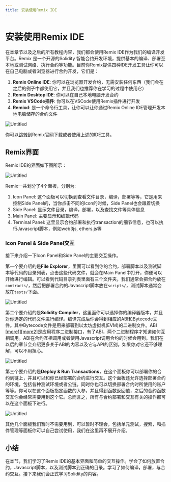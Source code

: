 ```yaml
---
title: 安装使用Remix IDE 
---
```


# 安装使用Remix IDE

在本章节以及之后的所有教程内容，我们都会使用Remix IDE作为我们的编译开发平台。Remix 是一个开源的Solidity 智能合约开发环境，提供基本的编译、部署至本地或测试网络、执行合约等功能。目前你Remix提供四种IDE开发工具让你可以在自己电脑或者浏览器进行合约开发，它们是：

1. **Remix Online IDE**: 你可以在浏览器开发合约，无需安装任何东西（我们会在之后的例子中都使用它，并且我们也推荐你在学习的过程中使用它）
2. **Remix Desktop IDE**: 你可以在自己本地电脑开发合约
3. **Remix VSCode插件**: 你可以在VSCode使用Remix插件进行开发
4. **Remixd**: 是一个命令行工具，让你可以让你通过Remix Online IDE管理开发本地电脑储存的合约文件

![Untitled](assets/install-remix/Untitled.png)

你可以[跳转](https://remix-project.org/)到Remix官网下载或者使用上述的IDE工具。

## Remix界面

Remix IDE的界面如下图所示：

![Untitled](assets/install-remix/Untitled1.png)

Remix一共划分了4个面板，分别为:

1. Icon Panel: 这个面板可以切换到查看文件目录，编译，部署等等，它是用来控制Side Panel的，当你点击不同的Icon的时候，Side Panel也会跟着切换
2. Side Panel: 显示文件目录，编译，部署，以及查找文件等具体信息
3. Main Panel: 主要显示和编辑代码
4. Terminal Panel: 这里显示合约部署和执行transaction的细节信息，也可以执行Javascript脚本，例如web3js, ethers.js等

### Icon Panel & Side Panel交互

接下来介绍一下Icon Panel和Side Panel的主要交互操作。

第一个要介绍的是**File Explorer**，里面可以看到你的合约，部署脚本以及测试脚本等代码的目录列表，点击这些代码文件，就会在Main Panel中打开，你便可以开始进行编辑。可以看到代码目录列表里面有三个文件夹，我们通常会把合约放在`contracts/`，然后把部署合约的Javascript脚本放在`scripts/`，测试脚本通常会放在`tests/`下面。

![Untitled](assets/install-remix/Untitled2.png)

第二个要介绍的是**Solidity Compiler**，这里面你可以选择你的编译器版本，并且对你选定的代码文件进行编译。编译完成后你会得到相应的ABI和Bytecode文件。其中Bytecode文件是用来部署到以太坊虚拟机(EVM)的二进制文件。ABI [[more1]](https://moralis.io/what-is-a-smart-contract-abi-full-guide/)[[more2]](https://zhuanlan.zhihu.com/p/386106883)是应用程序二进制接口，有了ABI，两个二进制程序才知道如何互相调用。ABI在合约互相调用或者使用Javascript调用合约的时候会用到。我们在以后的章节会介绍更多关于ABI的内容以及它与API的区别。如果你对它还不够理解，可以不用担心。

![Untitled](assets/install-remix/Untitled3.png)

第三个要介绍的是**Deploy & Run Transactions**，在这个面板你可以部署你的合约到链上，并且可以和你已经部署的合约进行交互。这个面板还允许选择部署合约的环境，包括各种测试环境或者公链。同时你也可以切换部署合约时所使用的账户等等。你可以在这个面板指定函数的入参，并且得到函数返回值，之后的合约函数交互你会经常需要用到这个它。总而言之，所有与合约部署和交互有关的操作都可以在这个面板下进行。

![Untitled](assets/install-remix/Untitled4.png)

其他几个面板我们暂时不需要用到，可以暂时不理会，包括单元测试，搜索，和插件管理等面板你可以自己尝试使用，我们在这里再不展开介绍。

## 小结

在本节，我们学习了Remix IDE的基本界面和简单的交互操作。学会了如何放置合约，Javascript脚本，以及测试脚本到正确的目录。学习了如何编译，部署，与合约交互。接下来我们会正式学习Solidity的内容。